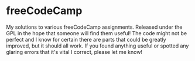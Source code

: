 # freeCodeCamp
My solutions to various freeCodeCamp assignments. Released under the GPL in the hope that someone will find them useful! The code might not be perfect and I know for certain there are parts that could be greatly improved, but it should all work. If you found anything useful or spotted any glaring errors that it's vital I correct, please let me know!
